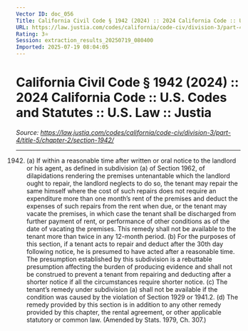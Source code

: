 ```yaml
---
Vector ID: doc_056
Title: California Civil Code § 1942 (2024) :: 2024 California Code :: U.S. Codes and Statutes :: U.S. Law :: Justia
URL: https://law.justia.com/codes/california/code-civ/division-3/part-4/title-5/chapter-2/section-1942/
Rating: 3⭐
Session: extraction_results_20250719_080400
Imported: 2025-07-19 08:04:05
---
```


# California Civil Code § 1942 (2024) :: 2024 California Code :: U.S. Codes and Statutes :: U.S. Law :: Justia

_Source: https://law.justia.com/codes/california/code-civ/division-3/part-4/title-5/chapter-2/section-1942/_

---

1942. (a) If within a reasonable time after written or oral notice to the landlord or his agent, as defined in subdivision (a) of Section 1962, of dilapidations rendering the premises untenantable which the landlord ought to repair, the landlord neglects to do so, the tenant may repair the same himself where the cost of such repairs does not require an expenditure more than one month’s rent of the premises and deduct the expenses of such repairs from the rent when due, or the tenant may vacate the premises, in which case the tenant shall be discharged from further payment of rent, or performance of other conditions as of the date of vacating the premises. This remedy shall not be available to the tenant more than twice in any 12-month period.
(b) For the purposes of this section, if a tenant acts to repair and deduct after the 30th day following notice, he is presumed to have acted after a reasonable time. The presumption established by this subdivision is a rebuttable presumption affecting the burden of producing evidence and shall not be construed to prevent a tenant from repairing and deducting after a shorter notice if all the circumstances require shorter notice.
(c) The tenant’s remedy under subdivision (a) shall not be available if the condition was caused by the violation of Section 1929 or 1941.2.
(d) The remedy provided by this section is in addition to any other remedy provided by this chapter, the rental agreement, or other applicable statutory or common law.
(Amended by Stats. 1979, Ch. 307.)